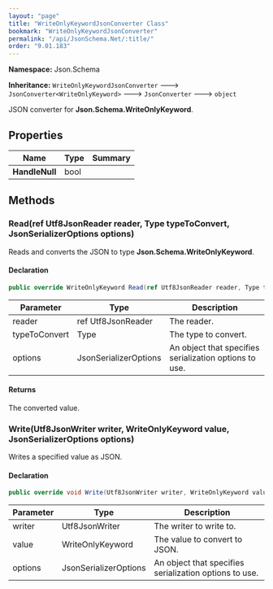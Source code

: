 ```yaml
---
layout: "page"
title: "WriteOnlyKeywordJsonConverter Class"
bookmark: "WriteOnlyKeywordJsonConverter"
permalink: "/api/JsonSchema.Net/:title/"
order: "9.01.183"
---
```

**Namespace:** Json.Schema

**Inheritance:**
`WriteOnlyKeywordJsonConverter`
 🡒 
`JsonConverter<WriteOnlyKeyword>`
 🡒 
`JsonConverter`
 🡒 
`object`

JSON converter for **Json.Schema.WriteOnlyKeyword**.

## Properties

| Name | Type | Summary |
|---|---|---|
| **HandleNull** | bool |  |

## Methods

### Read(ref Utf8JsonReader reader, Type typeToConvert, JsonSerializerOptions options)

Reads and converts the JSON to type **Json.Schema.WriteOnlyKeyword**.

#### Declaration

```c#
public override WriteOnlyKeyword Read(ref Utf8JsonReader reader, Type typeToConvert, JsonSerializerOptions options)
```

| Parameter | Type | Description |
|---|---|---|
| reader | ref Utf8JsonReader | The reader. |
| typeToConvert | Type | The type to convert. |
| options | JsonSerializerOptions | An object that specifies serialization options to use. |


#### Returns

The converted value.

### Write(Utf8JsonWriter writer, WriteOnlyKeyword value, JsonSerializerOptions options)

Writes a specified value as JSON.

#### Declaration

```c#
public override void Write(Utf8JsonWriter writer, WriteOnlyKeyword value, JsonSerializerOptions options)
```

| Parameter | Type | Description |
|---|---|---|
| writer | Utf8JsonWriter | The writer to write to. |
| value | WriteOnlyKeyword | The value to convert to JSON. |
| options | JsonSerializerOptions | An object that specifies serialization options to use. |


